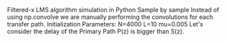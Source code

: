 Filtered-x LMS algorithm simulation in Python
Sample by sample
Instead of using np.convolve we are manually performing the convolutions for each transfer path.
Initialization Parameters:
N=4000
L=10
mu=0.005
Let's consider the delay of the Primary Path P(z) is bigger than S(z).


